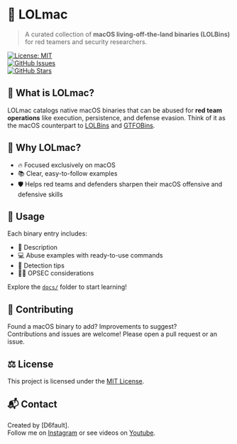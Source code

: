 # 🦅 LOLmac

> A curated collection of **macOS living-off-the-land binaries (LOLBins)** for red teamers and security researchers.

[![License: MIT](https://img.shields.io/badge/License-MIT-green.svg)](LICENSE)  
[![GitHub Issues](https://img.shields.io/github/issues/yourusername/LOLmac)](https://github.com/yourusername/LOLmac/issues)  
[![GitHub Stars](https://img.shields.io/github/stars/yourusername/LOLmac?style=social)](https://github.com/yourusername/LOLmac/stargazers)


## 🚀 What is LOLmac?

LOLmac catalogs native macOS binaries that can be abused for **red team operations** like execution, persistence, and defense evasion. Think of it as the macOS counterpart to [LOLBins](https://lolbas-project.github.io/) and [GTFOBins](https://gtfobins.github.io/).


## 🎯 Why LOLmac?

- 🔥 Focused exclusively on macOS  
- 📚 Clear, easy-to-follow examples  
- 🛡️ Helps red teams and defenders sharpen their macOS offensive and defensive skills



## 📖 Usage

Each binary entry includes:

- 📝 Description  
- 💻 Abuse examples with ready-to-use commands  
- 👀 Detection tips  
- 🕵️‍♂️ OPSEC considerations

Explore the [`docs/`](docs/) folder to start learning!


## 🤝 Contributing

Found a macOS binary to add? Improvements to suggest?  
Contributions and issues are welcome! Please open a pull request or an issue.



## ⚖️ License

This project is licensed under the [MIT License](LICENSE).



## 📬 Contact

Created by [D6fault].  
Follow me on [Instagram](https://www.instagram.com/d6fault_/) or see videos on [Youtube](https://www.youtube.com/@D6faultCTF).
